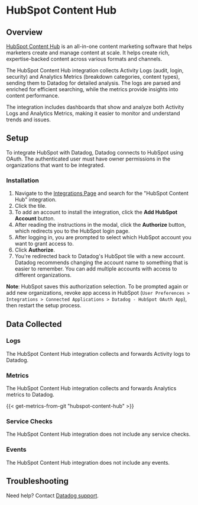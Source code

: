 # HubSpot Content Hub

## Overview

[HubSpot Content Hub][1] is an all-in-one content marketing software that helps marketers create and manage content at scale. It helps create rich, expertise-backed content across various formats and channels.

The HubSpot Content Hub integration collects Activity Logs (audit, login, security) and Analytics Metrics (breakdown categories, content types), sending them to Datadog for detailed analysis. The logs are parsed and enriched for efficient searching, while the metrics provide insights into content performance.

The integration includes dashboards that show and analyze both Activity Logs and Analytics Metrics, making it easier to monitor and understand trends and issues.

## Setup

To integrate HubSpot with Datadog, Datadog connects to HubSpot using OAuth. The authenticated user must have owner permissions in the organizations that want to be integrated.

### Installation

1. Navigate to the [Integrations Page][2] and search for the "HubSpot Content Hub" integration.
2. Click the tile.
3. To add an account to install the integration, click the **Add HubSpot Account** button.
4. After reading the instructions in the modal, click the **Authorize** button, which redirects you to the HubSpot login page.
5. After logging in, you are prompted to select which HubSpot account you want to grant access to.
7. Click **Authorize**.
8. You're redirected back to Datadog's HubSpot tile with a new account. Datadog recommends changing the account name to something that is easier to remember. You can add multiple accounts with access to different organizations.

**Note**: HubSpot saves this authorization selection. To be prompted again or add new organizations, revoke app access in HubSpot (`User Preferences > Integrations > Connected Applications > Datadog - HubSpot OAuth App`), then restart the setup process.

## Data Collected

### Logs 

The HubSpot Content Hub integration collects and forwards Activity logs to Datadog.

### Metrics

The HubSpot Content Hub integration collects and forwards Analytics metrics to Datadog.

{{< get-metrics-from-git "hubspot-content-hub" >}}

### Service Checks

The HubSpot Content Hub integration does not include any service checks.

### Events

The HubSpot Content Hub integration does not include any events.

## Troubleshooting

Need help? Contact [Datadog support][3].

[1]: https://www.hubspot.com/products/content
[2]: https://app.datadoghq.com/integrations
[3]: https://app.hubspot.com/login
[4]: https://docs.datadoghq.com/help/
